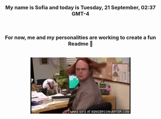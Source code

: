 


<div align="center">
<h3 >My name is Sofia and today is Tuesday, 21 September, 02:37 GMT-4</h3><br>
<h3 >For now, me and my personalities are working to create a fun Readme 👋
</h3><br>
<img src='img/dwight.gif' alt='working...'/>
</div>
